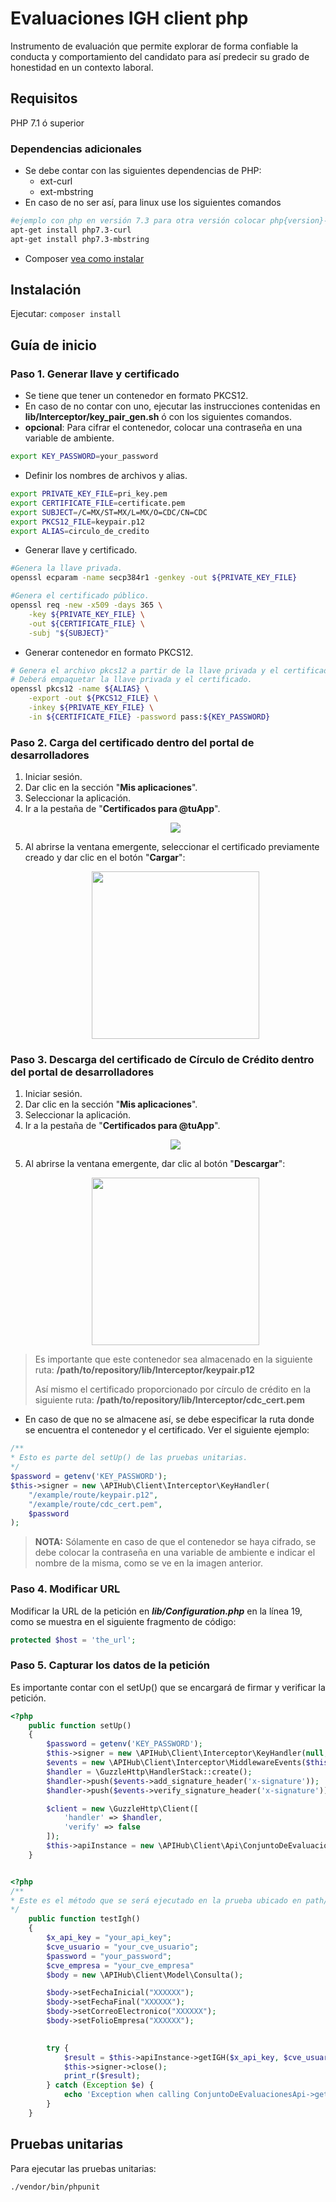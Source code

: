 # Evaluaciones IGH client php

Instrumento de evaluación que permite explorar de forma confiable la conducta y comportamiento del candidato para así predecir su grado de honestidad en un contexto laboral.

## Requisitos

PHP 7.1 ó superior

### Dependencias adicionales
- Se debe contar con las siguientes dependencias de PHP:
    - ext-curl
    - ext-mbstring
- En caso de no ser así, para linux use los siguientes comandos

```sh
#ejemplo con php en versión 7.3 para otra versión colocar php{version}-curl
apt-get install php7.3-curl
apt-get install php7.3-mbstring
```
- Composer [vea como instalar][1]

## Instalación

Ejecutar: `composer install`

## Guía de inicio

### Paso 1. Generar llave y certificado

- Se tiene que tener un contenedor en formato PKCS12.
- En caso de no contar con uno, ejecutar las instrucciones contenidas en **lib/Interceptor/key_pair_gen.sh** ó con los siguientes comandos.
- **opcional**: Para cifrar el contenedor, colocar una contraseña en una variable de ambiente.

```sh
export KEY_PASSWORD=your_password
```
- Definir los nombres de archivos y alias.
```sh
export PRIVATE_KEY_FILE=pri_key.pem
export CERTIFICATE_FILE=certificate.pem
export SUBJECT=/C=MX/ST=MX/L=MX/O=CDC/CN=CDC
export PKCS12_FILE=keypair.p12
export ALIAS=circulo_de_credito
```
- Generar llave y certificado.
```sh
#Genera la llave privada.
openssl ecparam -name secp384r1 -genkey -out ${PRIVATE_KEY_FILE}

#Genera el certificado público.
openssl req -new -x509 -days 365 \
    -key ${PRIVATE_KEY_FILE} \
    -out ${CERTIFICATE_FILE} \
    -subj "${SUBJECT}"
```
- Generar contenedor en formato PKCS12.
```sh
# Genera el archivo pkcs12 a partir de la llave privada y el certificado.
# Deberá empaquetar la llave privada y el certificado.
openssl pkcs12 -name ${ALIAS} \
    -export -out ${PKCS12_FILE} \
    -inkey ${PRIVATE_KEY_FILE} \
    -in ${CERTIFICATE_FILE} -password pass:${KEY_PASSWORD}
```

### Paso 2. Carga del certificado dentro del portal de desarrolladores
 1. Iniciar sesión.
 2. Dar clic en la sección "**Mis aplicaciones**".
 3. Seleccionar la aplicación.
 4. Ir a la pestaña de "**Certificados para @tuApp**".
    <p align="center">
      <img src="https://github.com/APIHub-CdC/imagenes-cdc/blob/master/applications.png">
    </p>
 5. Al abrirse la ventana emergente, seleccionar el certificado previamente creado y dar clic en el botón "**Cargar**":
    <p align="center">
      <img src="https://github.com/APIHub-CdC/imagenes-cdc/blob/master/upload_cert.png" width="268">
    </p>

### Paso 3. Descarga del certificado de Círculo de Crédito dentro del portal de desarrolladores
 1. Iniciar sesión.
 2. Dar clic en la sección "**Mis aplicaciones**".
 3. Seleccionar la aplicación.
 4. Ir a la pestaña de "**Certificados para @tuApp**".
    <p align="center">
        <img src="https://github.com/APIHub-CdC/imagenes-cdc/blob/master/applications.png">
    </p>
 5. Al abrirse la ventana emergente, dar clic al botón "**Descargar**":
    <p align="center">
        <img src="https://github.com/APIHub-CdC/imagenes-cdc/blob/master/download_cert.png" width="268">
    </p>

 > Es importante que este contenedor sea almacenado en la siguiente ruta:
 > **/path/to/repository/lib/Interceptor/keypair.p12**
 >
 > Así mismo el certificado proporcionado por círculo de crédito en la siguiente ruta:
 > **/path/to/repository/lib/Interceptor/cdc_cert.pem**

- En caso de que no se almacene así, se debe especificar la ruta donde se encuentra el contenedor y el certificado. Ver el siguiente ejemplo:

```php
/**
* Esto es parte del setUp() de las pruebas unitarias.
*/
$password = getenv('KEY_PASSWORD');
$this->signer = new \APIHub\Client\Interceptor\KeyHandler(
    "/example/route/keypair.p12",
    "/example/route/cdc_cert.pem",
    $password
);
```
 > **NOTA:** Sólamente en caso de que el contenedor se haya cifrado, se debe colocar la contraseña en una variable de ambiente e indicar el nombre de la misma, como se ve en la imagen anterior.

### Paso 4. Modificar URL

 Modificar la URL de la petición en ***lib/Configuration.php*** en la línea 19, como se muestra en el siguiente fragmento de código:

 ```php
 protected $host = 'the_url';
 ```

### Paso 5. Capturar los datos de la petición

Es importante contar con el setUp() que se encargará de firmar y verificar la petición.

```php
<?php
    public function setUp()
    {
        $password = getenv('KEY_PASSWORD');
        $this->signer = new \APIHub\Client\Interceptor\KeyHandler(null, null, $password);
        $events = new \APIHub\Client\Interceptor\MiddlewareEvents($this->signer);
        $handler = \GuzzleHttp\HandlerStack::create();
        $handler->push($events->add_signature_header('x-signature'));
        $handler->push($events->verify_signature_header('x-signature'));

        $client = new \GuzzleHttp\Client([
            'handler' => $handler,
            'verify' => false
        ]);
        $this->apiInstance = new \APIHub\Client\Api\ConjuntoDeEvaluacionesApi($client);
    }

```
```php

<?php
/**
* Este es el método que se será ejecutado en la prueba ubicado en path/to/repository/test/Api/ConjuntoDeEvaluacionesApiTest.php
*/
    public function testIgh()
    {
        $x_api_key = "your_api_key";
        $cve_usuario = "your_cve_usuario";
        $password = "your_password";
        $cve_empresa = "your_cve_empresa"
        $body = new \APIHub\Client\Model\Consulta();

        $body->setFechaInicial("XXXXXX");
        $body->setFechaFinal("XXXXXX");
        $body->setCorreoElectronico("XXXXXX");
        $body->setFolioEmpresa("XXXXXX");
        

        try {
            $result = $this->apiInstance->getIGH($x_api_key, $cve_usuario, $password,$cve_empresa, $body);
            $this->signer->close();
            print_r($result);
        } catch (Exception $e) {
            echo 'Exception when calling ConjuntoDeEvaluacionesApi->getIGH: ', $e->getMessage(), PHP_EOL;
        }
    }
```
## Pruebas unitarias

Para ejecutar las pruebas unitarias:

```sh
./vendor/bin/phpunit
```

[1]: https://getcomposer.org/doc/00-intro.md#installation-linux-unix-macos
